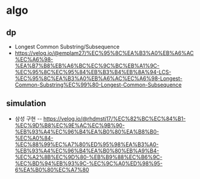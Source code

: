 # algo

## dp
- Longest Common Substring/Subsequence
- https://velog.io/@emplam27/%EC%95%8C%EA%B3%A0%EB%A6%AC%EC%A6%98-%EA%B7%B8%EB%A6%BC%EC%9C%BC%EB%A1%9C-%EC%95%8C%EC%95%84%EB%B3%B4%EB%8A%94-LCS-%EC%95%8C%EA%B3%A0%EB%A6%AC%EC%A6%98-Longest-Common-Substring%EC%99%80-Longest-Common-Subsequence

## simulation
- 삼성 구현
-- https://velog.io/@rhdmstj17/%EC%82%BC%EC%84%B1-%EC%9D%B8%EC%9E%AC%EC%9B%90-%EB%93%A4%EC%96%B4%EA%B0%80%EA%B8%B0-%EC%A0%84-%EC%88%99%EC%A7%80%ED%95%98%EA%B3%A0-%EB%93%A4%EC%96%B4%EA%B0%80%EB%A9%B4-%EC%A2%8B%EC%9D%80-%EB%B9%88%EC%B6%9C-%EC%BD%94%EB%93%9C-%EC%9C%A0%ED%98%95-6%EA%B0%80%EC%A7%80
